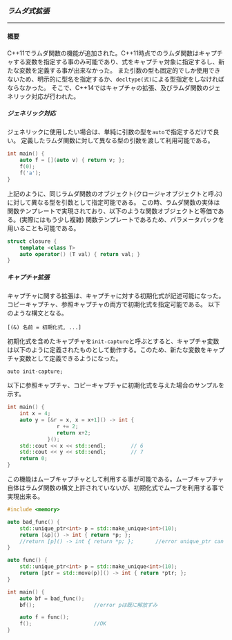 ### *ラムダ式拡張*
---
#### 概要
C++11でラムダ関数の機能が追加された。C++11時点でのラムダ関数はキャプチャする変数を指定する事のみ可能であり、式をキャプチャ対象に指定するし、新たな変数を定義する事が出来なかった。
また引数の型も固定的でしか使用できないため、明示的に型名を指定するか、`decltype(式)`による型指定をしなければならなかった。
そこで、C++14ではキャプチャの拡張、及びラムダ関数のジェネリック対応が行われた。

##### ジェネリック対応
ジェネリックに使用したい場合は、単純に引数の型を`auto`で指定するだけで良い。
定義したラムダ関数に対して異なる型の引数を渡して利用可能である。

```c++
int main() {
    auto f = [](auto v) { return v; };
    f(0);
    f('a');
}
```

上記のように、同じラムダ関数のオブジェクト(クロージャオブジェクトと呼ぶ)に対して異なる型を引数として指定可能である。
この時、ラムダ関数の実体は関数テンプレートで実現されており、以下のような関数オブジェクトと等価である。(実際にはもう少し複雑)
関数テンプレートであるため、パラメータパックを用いることも可能である。

```c++
struct closure {
    template <class T>
    auto operator() (T val) { return val; }
}
```

##### キャプチャ拡張
キャプチャに関する拡張は、キャプチャに対する初期化式が記述可能になった。
コピーキャプチャ、参照キャプチャの両方で初期化式を指定可能である。
以下のような構文となる。

`[(&) 名前 = 初期化式, ...]`

初期化式を含めたキャプチャを`init-capture`と呼ぶとすると、キャプチャ変数は以下のように定義されたものとして動作する。このため、新たな変数をキャプチャ変数として定義できるようになった。

`auto init-capture;`

以下に参照キャプチャ、コピーキャプチャに初期化式を与えた場合のサンプルを示す。
```c++
int main() {
    int x = 4;
    auto y = [&r = x, x = x+1]() -> int {
                r += 2;
                return x+2;
             }();
    std::cout << x << std::endl;        // 6
    std::cout << y << std::endl;        // 7
    return 0;
}
```

この機能はムーブキャプチャとして利用する事が可能である。ムーブキャプチャ自体はラムダ関数の構文上許されていないが、初期化式でムーブを利用する事で実現出来る。

```c++
#include <memory>

auto bad_func() {
    std::unique_ptr<int> p = std::make_unique<int>(10);
    return [&p]() -> int { return *p; };
    //return [p]() -> int { return *p; };       //error unique_ptr can't copy.
}

auto func() {
    std::unique_ptr<int> p = std::make_unique<int>(10);
    return [ptr = std::move(p)]() -> int { return *ptr; };
}

int main() {
    auto bf = bad_func();
    bf();                   //error pは既に解放ずみ

    auto f = func();
    f();                    //OK
}
```


